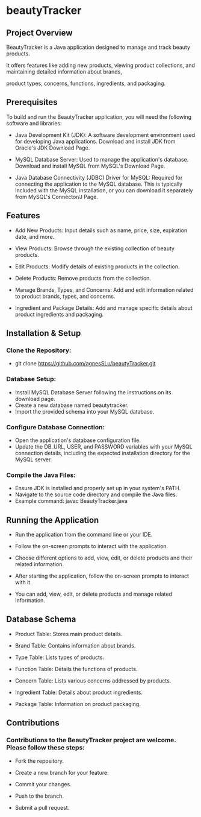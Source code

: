 # beautyTracker

## Project Overview

BeautyTracker is a Java application designed to manage and track beauty products. 

It offers features like adding new products, viewing product collections, and maintaining detailed information about brands, 

product types, concerns, functions, ingredients, and packaging.

## Prerequisites

To build and run the BeautyTracker application, you will need the following software and libraries:

- Java Development Kit (JDK): A software development environment used for developing Java applications. Download and install JDK from Oracle's JDK Download Page.

- MySQL Database Server: Used to manage the application's database. Download and install MySQL from MySQL's Download Page.

- Java Database Connectivity (JDBC) Driver for MySQL: Required for connecting the application to the MySQL database. This is typically included with the MySQL installation, or you can download it separately from MySQL's Connector/J Page.


## Features

- Add New Products: Input details such as name, price, size, expiration date, and more.

- View Products: Browse through the existing collection of beauty products.

- Edit Products: Modify details of existing products in the collection.

- Delete Products: Remove products from the collection.

- Manage Brands, Types, and Concerns: Add and edit information related to product brands, types, and concerns.

- Ingredient and Package Details: Add and manage specific details about product ingredients and packaging.

## Installation & Setup

### Clone the Repository:
- git clone https://github.com/agnesSLu/beautyTracker.git

### Database Setup:

- Install MySQL Database Server following the instructions on its download page.
- Create a new database named beautytracker.
- Import the provided schema into your MySQL database.

### Configure Database Connection:
- Open the application's database configuration file.
- Update the DB_URL, USER, and PASSWORD variables with your MySQL connection details, including the expected installation directory for the MySQL server.
### Compile the Java Files:
- Ensure JDK is installed and properly set up in your system's PATH.
- Navigate to the source code directory and compile the Java files.
- Example command: javac BeautyTracker.java

## Running the Application

- Run the application from the command line or your IDE.

- Follow the on-screen prompts to interact with the application.

- Choose different options to add, view, edit, or delete products and their related information.
- After starting the application, follow the on-screen prompts to interact with it.
- You can add, view, edit, or delete products and manage related information.


## Database Schema

- Product Table: Stores main product details.

- Brand Table: Contains information about brands.

- Type Table: Lists types of products.

- Function Table: Details the functions of products.

- Concern Table: Lists various concerns addressed by products.

- Ingredient Table: Details about product ingredients.

- Package Table: Information on product packaging.

## Contributions

### Contributions to the BeautyTracker project are welcome. Please follow these steps:

- Fork the repository.

- Create a new branch for your feature.

- Commit your changes.

- Push to the branch.

- Submit a pull request.


